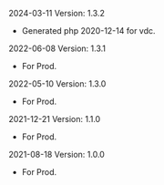 2024-03-11 Version: 1.3.2
- Generated php 2020-12-14 for vdc.

2022-06-08 Version: 1.3.1
- For Prod.

2022-05-10 Version: 1.3.0
- For Prod.

2021-12-21 Version: 1.1.0
- For Prod.

2021-08-18 Version: 1.0.0
- For Prod.

